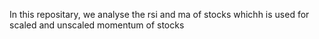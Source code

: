 In this repositary, we analyse the rsi and ma of stocks whichh is used for scaled and unscaled momentum of stocks
